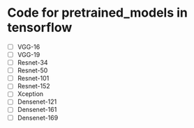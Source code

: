 # Code for pretrained\_models in tensorflow

- [ ] VGG-16
- [ ] VGG-19
- [ ] Resnet-34
- [ ] Resnet-50
- [ ] Resnet-101
- [ ] Resnet-152
- [ ] Xception
- [ ] Densenet-121
- [ ] Densenet-161
- [ ] Densenet-169
